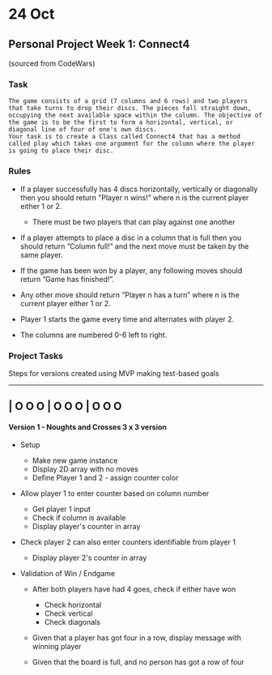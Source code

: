 # 24 Oct
## Personal Project Week 1: Connect4

(sourced from CodeWars)
### Task

	The game consists of a grid (7 columns and 6 rows) and two players that take turns to drop their discs. The pieces fall straight down, occupying the next available space within the column. The objective of the game is to be the first to form a horizontal, vertical, or diagonal line of four of one's own discs.
    Your task is to create a Class called Connect4 that has a method called play which takes one argument for the column where the player is going to place their disc.

### Rules

* If a player successfully has 4 discs horizontally, vertically or diagonally then you should return "Player n wins!” where n is the current player either 1 or 2.

    * There must be two players that can play against one another

* If a player attempts to place a disc in a column that is full then you should return ”Column full!” and the next move must be taken by the same player.

* If the game has been won by a player, any following moves should return ”Game has finished!”.

* Any other move should return ”Player n has a turn” where n is the current player either 1 or 2.

* Player 1 starts the game every time and alternates with player 2.

* The columns are numbered 0-6 left to right.


### Project Tasks
Steps for versions created using MVP making test-based goals

--------
| O O O
| O O O
| O O O
--------

#### Version 1 - Noughts and Crosses 3 x 3 version
* Setup
    * Make new game instance
    * Display 2D array with no moves
    * Define Player 1 and 2 - assign counter color

* Allow player 1 to enter counter based on column number
    * Get player 1 input
    * Check if column is available
    * Display player's counter in array

* Check player 2 can also enter counters identifiable from player 1
    * Display player 2's counter in array

* Validation of Win / Endgame
    * After both players have had 4 goes, check if either have won
        * Check horizontal
        * Check vertical
        * Check diagonals

    * Given that a player has got four in a row, display message with winning player
    * Given that the board is full, and no person has got a row of four


